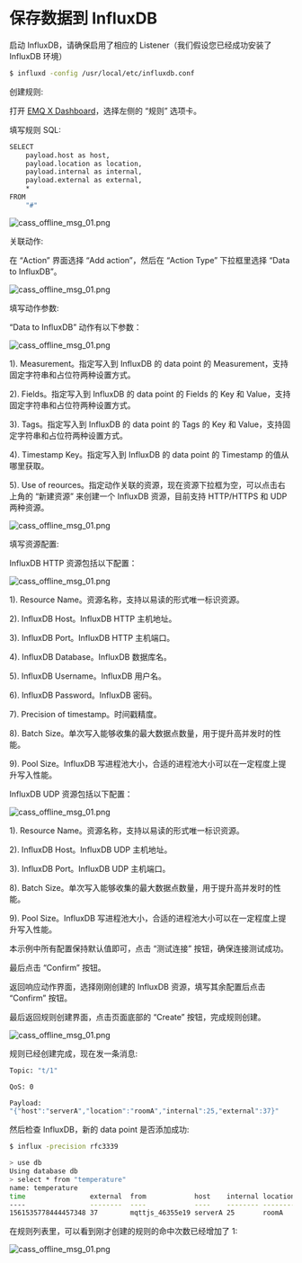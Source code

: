 # 保存数据到 InfluxDB

启动 InfluxDB，请确保启用了相应的 Listener（我们假设您已经成功安装了 InfluxDB 环境）

```bash
$ influxd -config /usr/local/etc/influxdb.conf
```

创建规则:

打开 [EMQ X Dashboard](http://127.0.0.1:18083/#/rules)，选择左侧的 “规则” 选项卡。

填写规则 SQL:

```bash
SELECT
    payload.host as host,
    payload.location as location,
    payload.internal as internal,
    payload.external as external,
    *
FROM
    "#"
```

![cass_offline_msg_01.png](http://dgiot-1253666439.cos.ap-shanghai-fsi.myqcloud.com/develop_png/zh_CN/rule/assets/rule-engine/influxdb-rulesql-0@2x.png)

关联动作:

在 “Action” 界面选择 “Add action”，然后在 “Action Type” 下拉框里选择 “Data to InfluxDB”。

![cass_offline_msg_01.png](http://dgiot-1253666439.cos.ap-shanghai-fsi.myqcloud.com/develop_png/zh_CN/rule/assets/rule-engine/influxdb-action-0@2x.png)

填写动作参数:

“Data to InfluxDB” 动作有以下参数：

![cass_offline_msg_01.png](http://dgiot-1253666439.cos.ap-shanghai-fsi.myqcloud.com/develop_png/zh_CN/rule/assets/rule-engine/influxdb-action-1@2x.png)

1). Measurement。指定写入到 InfluxDB 的 data point 的 Measurement，支持固定字符串和占位符两种设置方式。

2). Fields。指定写入到 InfluxDB 的 data point 的 Fields 的 Key 和 Value，支持固定字符串和占位符两种设置方式。

3). Tags。指定写入到 InfluxDB 的 data point 的 Tags 的 Key 和 Value，支持固定字符串和占位符两种设置方式。

4). Timestamp Key。指定写入到 InfluxDB 的 data point 的 Timestamp 的值从哪里获取。

5). Use of reources。指定动作关联的资源，现在资源下拉框为空，可以点击右上角的 “新建资源” 来创建一个 InfluxDB 资源，目前支持 HTTP/HTTPS 和 UDP 两种资源。

![cass_offline_msg_01.png](http://dgiot-1253666439.cos.ap-shanghai-fsi.myqcloud.com/develop_png/zh_CN/rule/assets/rule-engine/influxdb-resource-0@2x.png)

填写资源配置:

InfluxDB HTTP 资源包括以下配置：

   ![cass_offline_msg_01.png](http://dgiot-1253666439.cos.ap-shanghai-fsi.myqcloud.com/develop_png/zh_CN/rule/assets/rule-engine/influxdb-resource-1@2x.png)

   1). Resource Name。资源名称，支持以易读的形式唯一标识资源。

   2). InfluxDB Host。InfluxDB HTTP 主机地址。

   3). InfluxDB Port。InfluxDB HTTP 主机端口。

   4). InfluxDB Database。InfluxDB 数据库名。

   5). InfluxDB Username。InfluxDB 用户名。

   6). InfluxDB Password。InfluxDB 密码。

   7). Precision of timestamp。时间戳精度。

   8). Batch Size。单次写入能够收集的最大数据点数量，用于提升高并发时的性能。

   9). Pool Size。InfluxDB 写进程池大小，合适的进程池大小可以在一定程度上提升写入性能。

InfluxDB UDP 资源包括以下配置：

   ![cass_offline_msg_01.png](http://dgiot-1253666439.cos.ap-shanghai-fsi.myqcloud.com/develop_png/zh_CN/rule/assets/rule-engine/influxdb-resource-2@2x.png)

   1). Resource Name。资源名称，支持以易读的形式唯一标识资源。

   2). InfluxDB Host。InfluxDB UDP 主机地址。

   3). InfluxDB Port。InfluxDB UDP 主机端口。

   8). Batch Size。单次写入能够收集的最大数据点数量，用于提升高并发时的性能。

   9). Pool Size。InfluxDB 写进程池大小，合适的进程池大小可以在一定程度上提升写入性能。

本示例中所有配置保持默认值即可，点击 “测试连接” 按钮，确保连接测试成功。

最后点击 “Confirm” 按钮。

返回响应动作界面，选择刚刚创建的 InfluxDB 资源，填写其余配置后点击 “Confirm” 按钮。

最后返回规则创建界面，点击页面底部的 “Create” 按钮，完成规则创建。 

![cass_offline_msg_01.png](http://dgiot-1253666439.cos.ap-shanghai-fsi.myqcloud.com/develop_png/zh_CN/rule/assets/rule-engine/influxdb-rulelist-0@2x.png)

规则已经创建完成，现在发一条消息:

```bash
Topic: "t/1"

QoS: 0

Payload:
"{"host":"serverA","location":"roomA","internal":25,"external":37}"
```

然后检查 InfluxDB，新的 data point 是否添加成功:

```bash
$ influx -precision rfc3339

> use db
Using database db
> select * from "temperature"
name: temperature
time                external  from            host    internal location
----                --------  ----            ----    -------- --------
1561535778444457348 37        mqttjs_46355e19 serverA 25       roomA
```

在规则列表里，可以看到刚才创建的规则的命中次数已经增加了 1:

![cass_offline_msg_01.png](http://dgiot-1253666439.cos.ap-shanghai-fsi.myqcloud.com/develop_png/zh_CN/rule/assets/rule-engine/influxdb-rulelist-1@2x.png)
